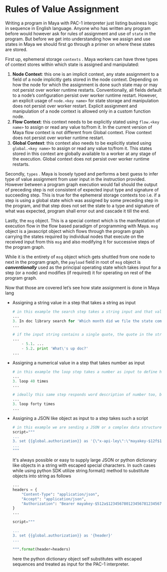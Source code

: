 # Rules of Value Assignment

Writing a program in Maya with PAC-1 interpreter just listing business logic in sequence in English language. Anyone who has written any program before would however ask for rules of assignment and use of `state` in the program. But before we get into understanding how we assign and use states in Maya we should first go through a primer on where these states are stored.

First up, ephemeral storage `contexts` . Maya workers can have three types of context stores within which state is assigned and manipulated:

1. **Node Context**: this one is an implicit context, any state assignment to a field of a node implicitly gets stored in the node context. Depending on how the node for which the assignment is done such state may or may not persist over worker runtime restarts. Conventionally, all fields default to a node’s configuration persist over worker runtime restart. However, an explicit usage of `node.<key name>` for state storage and manipulation does not persist over worker restart. Explicit assignment and manipulation of a node context is allowed only in a custom function node.
2. **Flow Context**: this context needs to be explicitly stated using `flow.<key name>` to assign or read any value to/from it. In the current version of Maya flow context is not different from Global context. Flow context does not persist over worker runtime restart.
3. **Global Context**: this context also needs to be explicitly stated using `global.<key name>` to assign or read any value to/from it. This states stored in this context are globally available to a worker at any stage of the execution. Global context does not persist over worker runtime restarts.

Secondly, `types` . Maya is loosely typed and performs a best guess to infer type of value assignment from user input in the instruction provided. However between a program graph execution would fail should the output of preceding step is not consistent of expected input type and signature of succeeding step. This is true for the ephemeral storage contexts too i.e. if a step is using a global state which was assigned by some preceding step in the program, and that step does not set the state to a type and signature of what was expected, program shall error out and cascade it till the end.

Lastly, the `msg` object. This is a special context which is the manifestation of execution flow in the flow based paradigm of programming with Maya. `msg` object is a javascript object which flows through the program graph carrying the states required by individual nodes that execute on the received input from this `msg` and also modifying it for successive steps of the program graph.

While it is the entirety of `msg` object which gets shuttled from one node to next in the program graph, the `payload` field in root of `msg` object is ***conventionally*** used as the principal operating state which takes input for a step (or a node) and modifies (if required) it for operating on rest of the program graph.

Now that those are covered let’s see how state assignment is done in Maya lang

- Assigning a string value in a step that takes a string as input
    
    ```python
    # in this example the search step takes a string input and that value is inferred from string provided between single quotes.
    ...
    3. In doc library search for 'Which month did we file the state compliance tax in 2021?'
    ...
    
    # if the input string contains a single quote, the quote in the string is recommended to be escaped
    ... 
        - 5.1. ...
        - 5.2. print 'What\'s up doc?' 
    ...
    
    ```
    
- Assigning a numerical value in a step that takes number as input
    
    ```python
    # in this example the loop step takes a number as input to define how many times the loop should run before exiting
    ...
    3. loop 40 times
    ...
    
    # ideally this same step responds word description of number too, but the confidence in such interpretations are lower than numeric input 
    ...
    3. loop forty times
    ...
    ```
    
- Assigning a JSON like object as input to a step takes such a script
    
    ```python
    # in this example we are sending a JSON or a complex data structure that is serializable as a string
    script="""
    ...
    3. set {{global.authorization}} as '{\"x-api-ley\":\"mayakey-$12f$123456789012\"}
    ...
    """
    ```
    It's always possible or easy to supply large JSON or python dictionary like objects in a string with escaped special characters. In such cases while using python SDK utilize string.format() method to substitute objects into string as follows
    ```python
    ...
    headers = {
        "Content-Type": "application/json",
        "Accept": "application/json",
        "Authorization": "Bearer mayakey-$512a$1234567801234567812345678"
    }
    ...

    script="""
    
    ...
    3. set {{global.authorization}} as '{header}'
    ...
    
    """.format(header=headers)
    ```
    here the python dictionary object self substitutes with escaped sequences and treated as input for the PAC-1 interpreter.